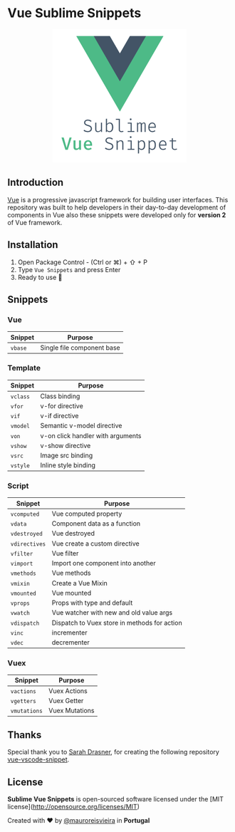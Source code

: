 # Vue Sublime Snippets

<p align="center"><img src="assets/vue-logo.png" width="300"/></p>

## Introduction

[Vue](https://vuejs.org/) is a progressive javascript framework for building user interfaces.
This repository was built to help developers in their day-to-day development of components in Vue also these snippets were developed only for **version 2** of Vue framework.

## Installation

1. Open Package Control - (Ctrl or ⌘) + ⇧ + P
2. Type `Vue Snippets` and press Enter
3. Ready to use 🎉

## Snippets

### Vue

| Snippet | Purpose |
| --- | --- |
| `vbase` | Single file component base |

### Template

| Snippet | Purpose |
| --- | --- |
| `vclass` | Class binding |
| `vfor` | v-for directive |
| `vif` | v-if directive |
| `vmodel` | Semantic v-model directive |
| `von` | v-on click handler with arguments |
| `vshow` | v-show directive |
| `vsrc` | Image src binding |
| `vstyle` | Inline style binding |

### Script

| Snippet | Purpose |
| ---  | --- |
| `vcomputed` | Vue computed property |
| `vdata` | Component data as a function |
| `vdestroyed` | Vue destroyed |
| `vdirectives` | Vue create a custom directive |
| `vfilter` | Vue filter |
| `vimport` | Import one component into another  |
| `vmethods` | Vue methods |
| `vmixin` | Create a Vue Mixin |
| `vmounted` | Vue mounted |
| `vprops` | Props with type and default |
| `vwatch` | Vue watcher with new and old value args |
| `vdispatch` | Dispatch to Vuex store in methods for action |
| `vinc` | incrementer |
| `vdec` | decrementer |

### Vuex

| Snippet | Purpose |
| ---| --- |
| `vactions` | Vuex Actions |
| `vgetters` | Vuex Getter |
| `vmutations` | Vuex Mutations |


## Thanks
Special thank you to [Sarah Drasner](https://twitter.com/sarah_edo), for creating the following repository [vue-vscode-snippet](https://github.com/sdras/vue-vscode-snippets).

## License

**Sublime Vue Snippets** is open-sourced software licensed under the \[MIT license\](http://opensource.org/licenses/MIT)

Created with ♥️ by [@mauroreisvieira](https://twitter.com/mauroreisvieira) in **Portugal**
